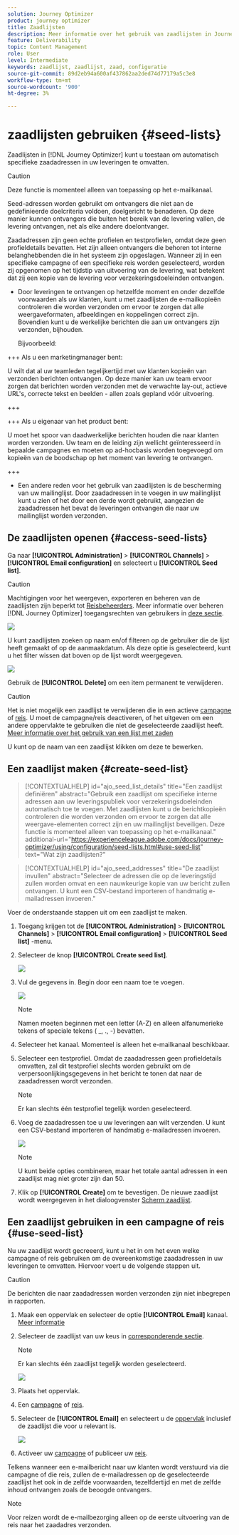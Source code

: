 ```yaml
---
solution: Journey Optimizer
product: journey optimizer
title: Zaadlijsten
description: Meer informatie over het gebruik van zaadlijsten in Journey Optimizer
feature: Deliverability
topic: Content Management
role: User
level: Intermediate
keywords: zaadlijst, zaadlijst, zaad, configuratie
source-git-commit: 89d2eb94a600af437862aa2ded74d77179a5c3e8
workflow-type: tm+mt
source-wordcount: '900'
ht-degree: 3%

---
```


# zaadlijsten gebruiken {#seed-lists}

Zaadlijsten in [!DNL Journey Optimizer] kunt u toestaan om automatisch specifieke zaadadressen in uw leveringen te omvatten.

>[!CAUTION]
>
>Deze functie is momenteel alleen van toepassing op het e-mailkanaal.

Seed-adressen worden gebruikt om ontvangers die niet aan de gedefinieerde doelcriteria voldoen, doelgericht te benaderen. Op deze manier kunnen ontvangers die buiten het bereik van de levering vallen, de levering ontvangen, net als elke andere doelontvanger.

Zaadadressen zijn geen echte profielen en testprofielen, omdat deze geen profieldetails bevatten. Het zijn alleen ontvangers die behoren tot interne belanghebbenden die in het systeem zijn opgeslagen. Wanneer zij in een specifieke campagne of een specifieke reis worden geselecteerd, worden zij opgenomen op het tijdstip van uitvoering van de levering, wat betekent dat zij een kopie van de levering voor verzekeringsdoeleinden ontvangen.

* Door leveringen te ontvangen op hetzelfde moment en onder dezelfde voorwaarden als uw klanten, kunt u met zaadlijsten de e-mailkopieën controleren die worden verzonden om ervoor te zorgen dat alle weergaveformaten, afbeeldingen en koppelingen correct zijn. Bovendien kunt u de werkelijke berichten die aan uw ontvangers zijn verzonden, bijhouden.

  Bijvoorbeeld:

+++ Als u een marketingmanager bent:

  U wilt dat al uw teamleden tegelijkertijd met uw klanten kopieën van verzonden berichten ontvangen. Op deze manier kan uw team ervoor zorgen dat berichten worden verzonden met de verwachte lay-out, actieve URL&#39;s, correcte tekst en beelden - allen zoals gepland vóór uitvoering.

+++

+++ Als u eigenaar van het product bent:

  U moet het spoor van daadwerkelijke berichten houden die naar klanten worden verzonden. Uw team en de leiding zijn wellicht geïnteresseerd in bepaalde campagnes en moeten op ad-hocbasis worden toegevoegd om kopieën van de boodschap op het moment van levering te ontvangen.

+++

* Een andere reden voor het gebruik van zaadlijsten is de bescherming van uw mailinglijst. Door zaadadressen in te voegen in uw mailinglijst kunt u zien of het door een derde wordt gebruikt, aangezien de zaadadressen het bevat de leveringen ontvangen die naar uw mailinglijst worden verzonden.

## De zaadlijsten openen {#access-seed-lists}

Ga naar **[!UICONTROL Administration]** > **[!UICONTROL Channels]** > **[!UICONTROL Email configuration]** en selecteert u **[!UICONTROL Seed list]**.

>[!CAUTION]
>
>Machtigingen voor het weergeven, exporteren en beheren van de zaadlijsten zijn beperkt tot [Reisbeheerders](../administration/ootb-product-profiles.md#journey-administrator). Meer informatie over beheren [!DNL Journey Optimizer] toegangsrechten van gebruikers in [deze sectie](../administration/permissions-overview.md).

![](assets/seed-list-access.png)

U kunt zaadlijsten zoeken op naam en/of filteren op de gebruiker die de lijst heeft gemaakt of op de aanmaakdatum. Als deze optie is geselecteerd, kunt u het filter wissen dat boven op de lijst wordt weergegeven.

![](assets/seed-list-filtering.png)

Gebruik de **[!UICONTROL Delete]** om een item permanent te verwijderen.

>[!CAUTION]
>
>Het is niet mogelijk een zaadlijst te verwijderen die in een actieve [campagne](../campaigns/review-activate-campaign.md) of [reis](../building-journeys/publishing-the-journey.md). U moet de campagne/reis deactiveren, of het uitgeven om een andere oppervlakte te gebruiken die niet de geselecteerde zaadlijst heeft. [Meer informatie over het gebruik van een lijst met zaden](#use-seed-list)

U kunt op de naam van een zaadlijst klikken om deze te bewerken. <!--Use the **[!UICONTROL Edit]** button to edit a seed list.-->

## Een zaadlijst maken {#create-seed-list}

>[!CONTEXTUALHELP]
>id="ajo_seed_list_details"
>title="Een zaadlijst definiëren"
>abstract="Gebruik een zaadlijst om specifieke interne adressen aan uw leveringspubliek voor verzekeringsdoeleinden automatisch toe te voegen. Met zaadlijsten kunt u de berichtkopieën controleren die worden verzonden om ervoor te zorgen dat alle weergave-elementen correct zijn en uw mailinglijst beveiligen. Deze functie is momenteel alleen van toepassing op het e-mailkanaal."
>additional-url="https://experienceleague.adobe.com/docs/journey-optimizer/using/configuration/seed-lists.html#use-seed-list" text="Wat zijn zaadlijsten?"

>[!CONTEXTUALHELP]
>id="ajo_seed_addresses"
>title="De zaadlijst invullen"
>abstract="Selecteer de adressen die op de leveringstijd zullen worden omvat en een nauwkeurige kopie van uw bericht zullen ontvangen. U kunt een CSV-bestand importeren of handmatig e-mailadressen invoeren."

Voer de onderstaande stappen uit om een zaadlijst te maken.

1. Toegang krijgen tot de **[!UICONTROL Administration]** > **[!UICONTROL Channels]** > **[!UICONTROL Email configuration]** > **[!UICONTROL Seed list]** -menu.

1. Selecteer de knop **[!UICONTROL Create seed list]**.

   ![](assets/seed-list-create-button.png)

1. Vul de gegevens in. Begin door een naam toe te voegen.

   ![](assets/seed-list-details.png)

   >[!NOTE]
   >
   >Namen moeten beginnen met een letter (A-Z) en alleen alfanumerieke tekens of speciale tekens ( _, ., -) bevatten.

1. Selecteer het kanaal. Momenteel is alleen het e-mailkanaal beschikbaar.

1. Selecteer een testprofiel. Omdat de zaadadressen geen profieldetails omvatten, zal dit testprofiel slechts worden gebruikt om de verpersoonlijkingsgegevens in het bericht te tonen dat naar de zaadadressen wordt verzonden.

   >[!NOTE]
   >
   >Er kan slechts één testprofiel tegelijk worden geselecteerd.

1. Voeg de zaadadressen toe u uw leveringen aan wilt verzenden. U kunt een CSV-bestand importeren of handmatig e-mailadressen invoeren.

   ![](assets/seed-list-email-addresses.png)

   >[!NOTE]
   >
   >U kunt beide opties combineren, maar het totale aantal adressen in een zaadlijst mag niet groter zijn dan 50.

1. Klik op **[!UICONTROL Create]** om te bevestigen. De nieuwe zaadlijst wordt weergegeven in het dialoogvenster [Scherm zaadlijst](#access-seed-lists).

## Een zaadlijst gebruiken in een campagne of reis {#use-seed-list}

Nu uw zaadlijst wordt gecreeerd, kunt u het in om het even welke campagne of reis gebruiken om de overeenkomstige zaadadressen in uw leveringen te omvatten. Hiervoor voert u de volgende stappen uit.

>[!CAUTION]
>
>De berichten die naar zaadadressen worden verzonden zijn niet inbegrepen in rapporten.

1. Maak een oppervlak en selecteer de optie **[!UICONTROL Email]** kanaal. [Meer informatie](../email/email-settings.md)

1. Selecteer de zaadlijst van uw keus in [corresponderende sectie](../email/email-settings.md#seed-list).

   >[!NOTE]
   >
   >Er kan slechts één zaadlijst tegelijk worden geselecteerd.

   ![](assets/seed-list-surface.png)

1. Plaats het oppervlak.

1. Een [campagne](../campaigns/create-campaign.md) of [reis](../building-journeys/journey-gs.md).

1. Selecteer de **[!UICONTROL Email]** en selecteert u de [oppervlak](channel-surfaces.md) inclusief de zaadlijst die voor u relevant is.

   ![](assets/seed-list-campaign-email.png)

1. Activeer uw [campagne](../campaigns/review-activate-campaign.md) of publiceer uw [reis](../building-journeys/publishing-the-journey.md).

Telkens wanneer een e-mailbericht naar uw klanten wordt verstuurd via die campagne of die reis, zullen de e-mailadressen op de geselecteerde zaadlijst het ook in de zelfde voorwaarden, tezelfdertijd en met de zelfde inhoud ontvangen zoals de beoogde ontvangers.

>[!NOTE]
>
>Voor reizen wordt de e-mailbezorging alleen op de eerste uitvoering van de reis naar het zaadadres verzonden.

